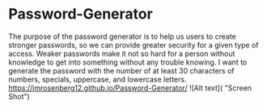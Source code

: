 # Password-Generator
The purpose of the password generator is to help us users to create stronger passwords, so we can provide greater security for a given type of access. Weaker passwords make it not so hard for a person without knowledge to get into something without any trouble knowing. I want to generate the password with the number of at least 30 characters of numbers, specials, uppercase, and lowercase letters. 
https://jmrosenberg12.github.io/Password-Generator/
![Alt text]( "Screen Shot") 
